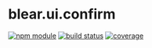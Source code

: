 # blear.ui.confirm

[![npm module][npm-img]][npm-url]
[![build status][travis-img]][travis-url]
[![coverage][coveralls-img]][coveralls-url]

[travis-img]: https://img.shields.io/travis/blearjs/blear.ui.confirm/master.svg?maxAge=2592000&style=flat-square
[travis-url]: https://travis-ci.org/blearjs/blear.ui.confirm

[npm-img]: https://img.shields.io/npm/v/blear.ui.confirm.svg?maxAge=2592000&style=flat-square
[npm-url]: https://www.npmjs.com/package/blear.ui.confirm

[coveralls-img]: https://img.shields.io/coveralls/blearjs/blear.ui.confirm/master.svg?maxAge=2592000&style=flat-square
[coveralls-url]: https://coveralls.io/github/blearjs/blear.ui.confirm?branch=master

